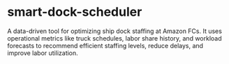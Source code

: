# smart-dock-scheduler
A data-driven tool for optimizing ship dock staffing at Amazon FCs. It uses operational metrics like truck schedules, labor share history, and workload forecasts to recommend efficient staffing levels, reduce delays, and improve labor utilization.
